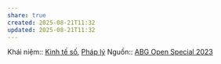 ```yaml
---
share: true
created: 2025-08-21T11:32
updated: 2025-08-21T11:32
---
```

Khái niệm:: [Kinh tế số](../../../%CE%9E%20Kh%C3%A1i%20ni%E1%BB%87m/Kinh%20t%E1%BA%BF%20s%E1%BB%91.md), [Pháp lý](../../../%CE%9E%20Kh%C3%A1i%20ni%E1%BB%87m/Ph%C3%A1p%20l%C3%BD.md)
Nguồn:: [ABG Open Special 2023](ABG%20Open%20Special%202023.md)

